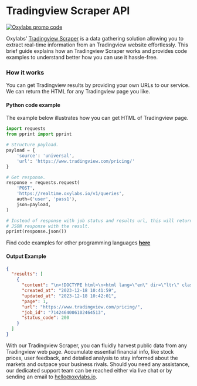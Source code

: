 # Tradingview Scraper API

[![Oxylabs promo code](https://user-images.githubusercontent.com/129506779/250792357-8289e25e-9c36-4dc0-a5e2-2706db797bb5.png)](https://oxylabs.go2cloud.org/aff_c?offer_id=7&aff_id=877&url_id=112)

Oxylabs’ [Tradingview Scraper](https://oxylabs.io/products/scraper-api/web/tradingview?utm_source=github&utm_medium=repositories&utm_campaign=product) is a data gathering solution allowing you to extract real-time information from an Tradingview website effortlessly. This brief guide explains how an Tradingview Scraper works and provides code examples to understand better how you can use it hassle-free.

### How it works

You can get Tradingview results by providing your own URLs to our service. We can return the HTML for any Tradingview page you like.

#### Python code example

The example below illustrates how you can get HTML of Tradingview page.

```python
import requests
from pprint import pprint

# Structure payload.
payload = {
    'source': 'universal',
    'url': 'https://www.tradingview.com/pricing/'
}

# Get response.
response = requests.request(
    'POST',
    'https://realtime.oxylabs.io/v1/queries',
    auth=('user', 'pass1'),
    json=payload,
)

# Instead of response with job status and results url, this will return the
# JSON response with the result.
pprint(response.json())
```
Find code examples for other programming languages [**here**](https://github.com/oxylabs/tradingview-scraper/tree/main/code%20examples)

#### Output Example
```json
{
  "results": [
    {
      "content": "\n<!DOCTYPE html>\n<html lang=\"en\" dir=\"ltr\" class=\"is-not-authenticated is-not-pro is-not-trial \">\n<h ... </html>",
      "created_at": "2023-12-18 10:41:59",
      "updated_at": "2023-12-18 10:42:01",
      "page": 1,
      "url": "https://www.tradingview.com/pricing/",
      "job_id": "7142464006102464513",
      "status_code": 200
    }
  ]
}
```
With our Tradingview Scraper, you can fluidly harvest public data from any Tradingview web page. Accumulate essential financial info, like stock prices, user feedback, and detailed analysis to stay informed about the markets and outpace your business rivals. Should you need any assistance, our dedicated support team can be reached either via live chat or by sending an email to hello@oxylabs.io.